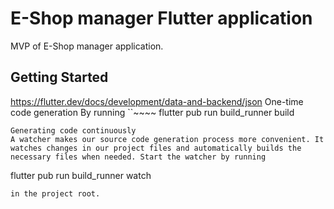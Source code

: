 # E-Shop manager Flutter application

MVP of E-Shop manager application.

## Getting Started
https://flutter.dev/docs/development/data-and-backend/json
One-time code generation
By running
``~~~~
flutter pub run build_runner build
~~~~
Generating code continuously
A watcher makes our source code generation process more convenient. It watches changes in our project files and automatically builds the necessary files when needed. Start the watcher by running
~~~~
flutter pub run build_runner watch
~~~~
in the project root.